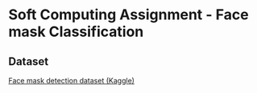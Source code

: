 # Soft Computing Assignment - Face mask Classification

## Dataset
[Face mask detection dataset (Kaggle)](https://www.kaggle.com/wobotintelligence/face-mask-detection-dataset)
